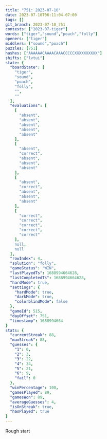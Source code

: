 ```yaml
---
title: "751: 2023-07-10"
date: 2023-07-10T06:11:04-07:00
tags: []
git_branch: 2023-07-10_751
contests: ["2023-07-tiger"]
words: ["tiger","sound","poach","folly"]
openers: ["tiger"]
middlers: ["sound","poach"]
puzzles: [751]
hashes: ["AAAAAACAAAACAAACCCCCXXXXXXXXXX"]
shifts: ["lvtui"]
state: {
  "boardState": [
    "tiger",
    "sound",
    "poach",
    "folly",
    "",
    ""
  ],
  "evaluations": [
    [
      "absent",
      "absent",
      "absent",
      "absent",
      "absent"
    ],
    [
      "absent",
      "correct",
      "absent",
      "absent",
      "absent"
    ],
    [
      "absent",
      "correct",
      "absent",
      "absent",
      "absent"
    ],
    [
      "correct",
      "correct",
      "correct",
      "correct",
      "correct"
    ],
    null,
    null
  ],
  "rowIndex": 4,
  "solution": "folly",
  "gameStatus": "WIN",
  "lastPlayedTs": 1688994664628,
  "lastCompletedTs": 1688994664628,
  "hardMode": true,
  "settings": {
    "hardMode": true,
    "darkMode": true,
    "colorblindMode": false
  },
  "gameId": 515,
  "dayOffset": 751,
  "timestamp": 1688994664
}
stats: {
  "currentStreak": 88,
  "maxStreak": 88,
  "guesses": {
    "1": 0,
    "2": 3,
    "3": 22,
    "4": 34,
    "5": 21,
    "6": 9,
    "fail": 0
  },
  "winPercentage": 100,
  "gamesPlayed": 89,
  "gamesWon": 89,
  "averageGuesses": 4,
  "isOnStreak": true,
  "hasPlayed": true
}
---
```

<!-- more -->
Rough start
